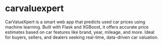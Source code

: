 # carvaluexpert
CarValueXpert is a smart web app that predicts used car prices using machine learning. Built with Flask and XGBoost, it offers accurate price estimates based on car features like brand, year, mileage, and more. Ideal for buyers, sellers, and dealers seeking real-time, data-driven car valuation.
